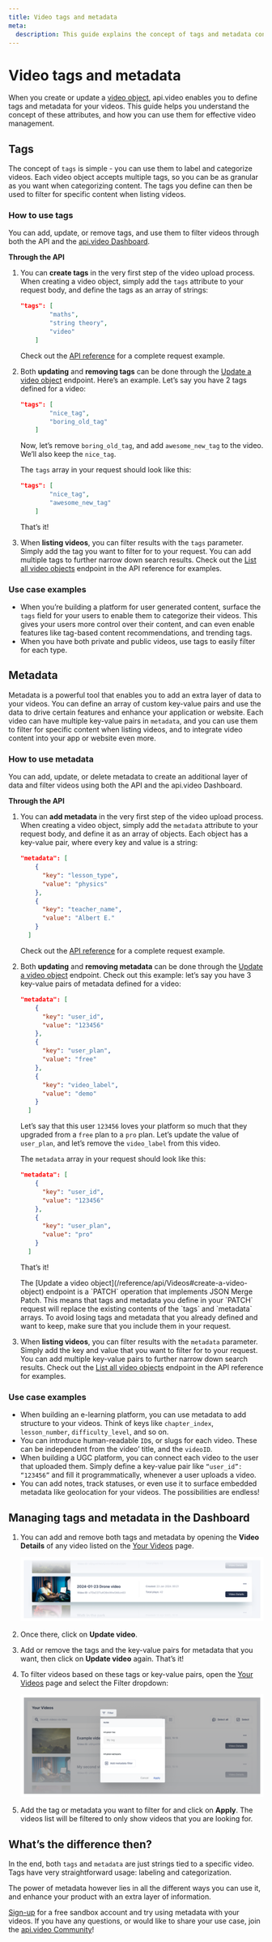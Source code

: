 ```yaml
---
title: Video tags and metadata
meta: 
  description: This guide explains the concept of tags and metadata connected to a video object, and different ways you can use them through the api.video dashboard and the API.
---
```


# Video tags and metadata

When you create or update a [video object](/vod/video-object), api.video enables you to define tags and metadata for your videos. This guide helps you understand the concept of these attributes, and how you can use them for effective video management.

## Tags

The concept of `tags` is simple - you can use them to label and categorize videos. Each video object accepts multiple tags, so you can be as granular as you want when categorizing content. The tags you define can then be used to filter for specific content when listing videos.

### How to use tags

You can add, update, or remove tags, and use them to filter videos through both the API and the [api.video Dashboard](https://dashboard.api.video/).

**Through the API**

1. You can **create tags** in the very first step of the video upload process. When creating a video object, simply add the `tags` attribute to your request body, and define the tags as an array of strings:
    
    ```json
    "tags": [
    		"maths",
    		"string theory",
    		"video"
    	]
    ```
    
    Check out the [API reference](/reference/api/Videos#create-a-video-object) for a complete request example.
    
2. Both **updating** and **removing tags** can be done through the [Update a video object](/reference/api/Videos#update-a-video-object) endpoint. Here’s an example. Let’s say you have 2 tags defined for a video:
    
    ```json
    "tags": [
    		"nice_tag",
    		"boring_old_tag"
    	]
    ```
    
    Now, let’s remove `boring_old_tag`, and add `awesome_new_tag` to the video. We’ll also keep the `nice_tag`. 
    
    The `tags` array in your request should look like this:
    
    ```json
    "tags": [
    		"nice_tag",
    		"awesome_new_tag"
    	]
    ```
    
    That’s it!
    
3. When **listing videos**, you can filter results with the `tags` parameter. Simply add the tag you want to filter for to your request. You can add multiple tags to further narrow down search results. Check out the [List all video objects](/reference/api/Videos#list-all-video-objects) endpoint in the API reference for examples.

### Use case examples

- When you’re building a platform for user generated content, surface the `tags` field for your users to enable them to categorize their videos. This gives your users more control over their content, and can even enable features like tag-based content recommendations, and trending tags.
- When you have both private and public videos, use tags to easily filter for each type.

## Metadata

Metadata is a powerful tool that enables you to add an extra layer of data to your videos. You can define an array of custom key-value pairs and use the data to drive certain features and enhance your application or website. Each video can have multiple key-value pairs in `metadata`, and you can use them to filter for specific content when listing videos, and to integrate video content into your app or website even more.

### How to use metadata

You can add, update, or delete metadata to create an additional layer of data and filter videos using both the API and the api.video Dashboard.

**Through the API**

1. You can **add metadata** in the very first step of the video upload process. When creating a video object, simply add the `metadata` attribute to your request body, and define it as an array of objects. Each object has a key-value pair, where every key and value is a string:
    
    ```json
    "metadata": [
        {
          "key": "lesson_type",
          "value": "physics"
        },
        {
          "key": "teacher_name",
          "value": "Albert E."
        }
      ]
    ```
    
    Check out the [API reference](/reference/api/Videos#create-a-video-object) for a complete request example.
    
2. Both **updating** and **removing metadata** can be done through the [Update a video object](/reference/api/Videos#update-a-video-object) endpoint. Check out this example: let’s say you have 3 key-value pairs of metadata defined for a video:
    
    ```json
    "metadata": [
        {
          "key": "user_id",
          "value": "123456"
        },
        {
          "key": "user_plan",
          "value": "free"
        },
        {
          "key": "video_label",
          "value": "demo"
        }
      ]
    ```
    
    Let’s say that this user `123456` loves your platform so much that they upgraded from a `free` plan to a `pro` plan. Let’s update the value of `user_plan`, and let’s remove the `video_label` from this video. 
    
    The `metadata` array in your request should look like this:
    
    ```json
    "metadata": [
        {
          "key": "user_id",
          "value": "123456"
        },
        {
          "key": "user_plan",
          "value": "pro"
        }
      ]
    ```
    
    That’s it!
    
    <Callout pad="2" type="info">
    The [Update a video object](/reference/api/Videos#create-a-video-object) endpoint is a `PATCH` operation that implements JSON Merge Patch. This means that tags and metadata you define in your `PATCH` request will replace the existing contents of the `tags` and `metadata` arrays. To avoid losing tags and metadata that you already defined and want to keep, make sure that you include them in your request.
    </Callout>
    
3. When **listing videos**, you can filter results with the `metadata` parameter. Simply add the key and value that you want to filter for to your request. You can add multiple key-value pairs to further narrow down search results. Check out the [List all video objects](/reference/api/Videos#list-all-video-objects) endpoint in the API reference for examples.

### Use case examples

- When building an e-learning platform, you can use metadata to add structure to your videos. Think of keys like `chapter_index`, `lesson_number`, `difficulty_level`, and so on.
- You can introduce human-readable `ID`s, or slugs for each video. These can be independent from the video’ title, and the `videoID`.
- When building a UGC platform, you can connect each video to the user that uploaded them. Simply define a key-value pair like `“user_id”: “123456”` and fill it programmatically, whenever a user uploads a video.
- You can add notes, track statuses, or even use it to surface embedded metadata like geolocation for your videos. The possibilities are endless!

## Managing tags and metadata in the Dashboard

1. You can add and remove both tags and metadata by opening the **Video Details** of any video listed on the [Your Videos](https://dashboard.api.video/videos) page.
    
    ![Video list in api.video dashboard](/_assets/vod/tags-metadata/documentation-tag-meta-video-list.png)
    
2. Once there, click on **Update video**. 
3. Add or remove the tags and the key-value pairs for metadata that you want, then click on **Update video** again. That’s it!
4. To filter videos based on these tags or key-value pairs, open the [Your Videos](https://dashboard.api.video/videos) page and select the Filter dropdown:
    
    ![Video list filtering by tags or metadata in the api.video dashboard](/_assets/vod/tags-metadata/documentation-tag-meta-filtering.png)
    
5. Add the tag or metadata you want to filter for and click on **Apply**. The videos list will be filtered to only show videos that you are looking for.

## What’s the difference then?

In the end, both `tags` and `metadata` are just strings tied to a specific video. Tags have very straightforward usage: labeling and categorization. 

The power of metadata however lies in all the different ways you can use it, and enhance your product with an extra layer of information.

[Sign-up](https://dashboard.api.video/register) for a free sandbox account and try using metadata with your videos. If you have any questions, or would like to share your use case, join the [api.video Community](https://community.api.video/)!